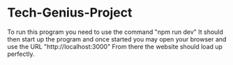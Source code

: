 # Tech-Genius-Project
To run this program you need to use the command "npm run dev"
It should then start up the program and once started you may open your browser and use the URL "http://localhost:3000"
From there the website should load up perfectly.
